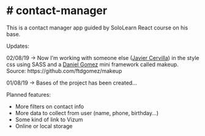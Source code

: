 <h1># contact-manager</h1>

<p>This is a contact manager app guided by SoloLearn React course on his base.</p>

Updates:
<p>02/08/19 -> Now I'm working with someone else (<a href=https://github.com/JavierCervilla>Javier Cervilla</a>) in the style css using SASS and a <a href=https://github.com/ftdgomez>Daniel Gomez</a> mini framework called makeup. Source: https://github.com/ftdgomez/makeup</p>
<p>01/08/19 -> Bases of the project has been created...</p>

Planned features:
<ul><li>More filters on contact info</li>
  <li>More data to collect from user (name, phone, birthday...)</li>
  <li>Some kind of link to Vizum</li>
  <li>Online or local storage</li></ul>
